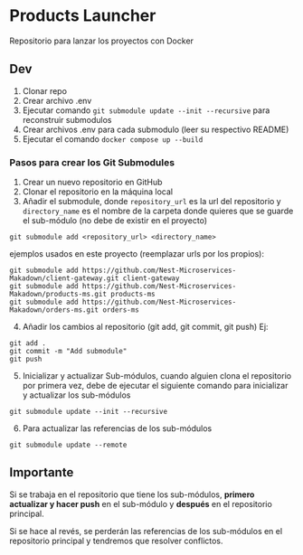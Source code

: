 # Products Launcher

Repositorio para lanzar los proyectos con Docker

## Dev

1. Clonar repo
2. Crear archivo .env
3. Ejecutar comando `git submodule update --init --recursive` para reconstruir submodulos
4. Crear archivos .env para cada submodulo (leer su respectivo README)
3. Ejecutar el comando `docker compose up --build`

### Pasos para crear los Git Submodules


1. Crear un nuevo repositorio en GitHub
2. Clonar el repositorio en la máquina local
3. Añadir el submodule, donde `repository_url` es la url del repositorio y `directory_name` es el nombre de la carpeta donde quieres que se guarde el sub-módulo (no debe de existir en el proyecto)
```
git submodule add <repository_url> <directory_name>
```

ejemplos usados en este proyecto (reemplazar urls por los propios):
```
git submodule add https://github.com/Nest-Microservices-Makadown/client-gateway.git client-gateway
git submodule add https://github.com/Nest-Microservices-Makadown/products-ms.git products-ms
git submodule add https://github.com/Nest-Microservices-Makadown/orders-ms.git orders-ms
```


4. Añadir los cambios al repositorio (git add, git commit, git push)
Ej:
```
git add .
git commit -m "Add submodule"
git push
```
5. Inicializar y actualizar Sub-módulos, cuando alguien clona el repositorio por primera vez, debe de ejecutar el siguiente comando para inicializar y actualizar los sub-módulos
```
git submodule update --init --recursive
```
6. Para actualizar las referencias de los sub-módulos
```
git submodule update --remote
```


## Importante
Si se trabaja en el repositorio que tiene los sub-módulos, **primero actualizar y hacer push** en el sub-módulo y **después** en el repositorio principal. 

Si se hace al revés, se perderán las referencias de los sub-módulos en el repositorio principal y tendremos que resolver conflictos.
